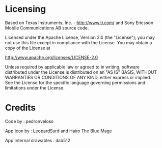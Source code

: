 Licensing
=========

Based on Texas Instruments, Inc. - http://www.ti.com/ and Sony Ericsson Mobile Communications AB source code.

Licensed under the Apache License, Version 2.0 (the "License");
you may not use this file except in compliance with the License.
You may obtain a copy of the License at

http://www.apache.org/licenses/LICENSE-2.0

Unless required by applicable law or agreed to in writing, software
distributed under the License is distributed on an "AS IS" BASIS,
WITHOUT WARRANTIES OR CONDITIONS OF ANY KIND, either express or implied.
See the License for the specific language governing permissions and
limitations under the License.

Credits
=======

Code by : pedronveloso

App Icon by : LeopardSurd and Hairo The Blue Mage

App internal drawables : dab512